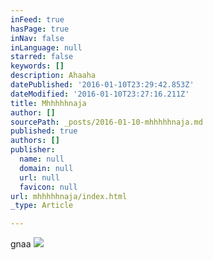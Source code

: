 ```yaml
---
inFeed: true
hasPage: true
inNav: false
inLanguage: null
starred: false
keywords: []
description: Ahaaha
datePublished: '2016-01-10T23:29:42.853Z'
dateModified: '2016-01-10T23:27:16.211Z'
title: Mhhhhhnaja
author: []
sourcePath: _posts/2016-01-10-mhhhhhnaja.md
published: true
authors: []
publisher:
  name: null
  domain: null
  url: null
  favicon: null
url: mhhhhhnaja/index.html
_type: Article

---
```

gnaa
![](https://the-grid-user-content.s3-us-west-2.amazonaws.com/10eb394b-5a01-4411-8daa-11e5a9ada7a5.gif)